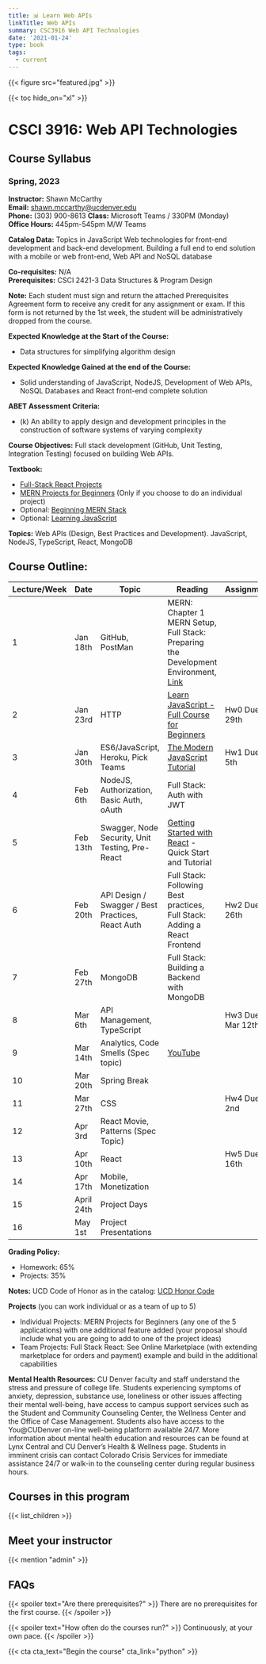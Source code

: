 ```yaml
---
title: 📊 Learn Web APIs
linkTitle: Web APIs
summary: CSC3916 Web API Technologies
date: '2021-01-24'
type: book
tags:
  - current
---
```


{{< figure src="featured.jpg" >}}

{{< toc hide_on="xl" >}}

# CSCI 3916: Web API Technologies
## Course Syllabus
### Spring, 2023

**Instructor:** Shawn McCarthy  
**Email:** shawn.mccarthy@ucdenver.edu  
**Phone:** (303) 900-8613 
**Class:** Microsoft Teams / 330PM (Monday)  
**Office Hours:** 445pm-545pm M/W Teams  

**Catalog Data:** Topics in JavaScript Web technologies for front-end development and back-end development. Building a full end to end solution with a mobile or web front-end, Web API and NoSQL database 

**Co-requisites:** N/A  
**Prerequisites:** CSCI 2421-3 Data Structures & Program Design  

**Note:** Each student must sign and return the attached Prerequisites Agreement form to receive any credit for any assignment or exam. If this form is not returned by the 1st week, the student will be administratively dropped from the course.  

**Expected Knowledge at the Start of the Course:** 
- Data structures for simplifying algorithm design

**Expected Knowledge Gained at the end of the Course:** 
- Solid understanding of JavaScript, NodeJS, Development of Web APIs, NoSQL Databases and React front-end complete solution

**ABET Assessment Criteria:** 
- (k) An ability to apply design and development principles in the construction of software systems of varying complexity

**Course Objectives:** Full stack development (GitHub, Unit Testing, Integration Testing) focused on building Web APIs.

**Textbook:** 
- [Full-Stack React Projects](https://www.amazon.com/Full-Stack-React-Projects-development-building-ebook-dp-B085NZYZY4/dp/B085NZYZY4/ref=dp_ob_title_def)
- [MERN Projects for Beginners](https://www.amazon.com/MERN-Projects-Beginners-MongoDB-Express-js-ebook-dp-B09GN6CJDL/dp/B09GN6CJDL/ref=mt_other?_encoding=UTF8&me=&qid=1638145208) (Only if you choose to do an individual project)
- Optional: [Beginning MERN Stack](https://www.amazon.com/dp/B0979MGJ5J?_encoding=UTF8&psc=1&ref_=cm_sw_r_cp_ud_dp_M9YGPJNZWB3BK0P59QX3)
- Optional: [Learning JavaScript](https://www.amazon.com/Learning-JavaScript-Essentials-Application-Development-ebook/dp/B01BW3N906/ref=sr_1_4?s=digital-text&ie=UTF8&qid=1540525848&sr=1-4)

**Topics:** Web APIs (Design, Best Practices and Development). JavaScript, NodeJS, TypeScript, React, MongoDB

## Course Outline:
| Lecture/Week | Date | Topic | Reading | Assignments |
|---|---|---|---|---|
| 1 | Jan 18th | GitHub, PostMan | MERN: Chapter 1 MERN Setup, Full Stack: Preparing the Development Environment, [Link](https://youtu.be/vUcRYyWh2Yg) | |
| 2 | Jan 23rd | HTTP | [Learn JavaScript - Full Course for Beginners](https://www.youtube.com/watch?v=PkZNo7MFNFg) | Hw0 Due Jan 29th |
| 3 | Jan 30th | ES6/JavaScript, Heroku, Pick Teams | [The Modern JavaScript Tutorial](https://javascript.info/) | Hw1 Due Feb 5th |
| 4 | Feb 6th | NodeJS, Authorization, Basic Auth, oAuth | Full Stack: Auth with JWT | |
| 5 | Feb 13th | Swagger, Node Security, Unit Testing, Pre-React | [Getting Started with React](https://react.dev/learn) - Quick Start and Tutorial | |
| 6 | Feb 20th | API Design / Swagger / Best Practices, React Auth | Full Stack: Following Best practices, Full Stack: Adding a React Frontend | Hw2 Due Feb 26th |
| 7 | Feb 27th | MongoDB | Full Stack: Building a Backend with MongoDB | |
| 8 | Mar 6th | API Management, TypeScript | | Hw3 Due Mar 12th |
| 9 | Mar 14th | Analytics, Code Smells (Spec topic) | [YouTube](https://youtu.be/JVlfj7mQZPo) | |
| 10 | Mar 20th | Spring Break | | |
| 11 | Mar 27th | CSS | | Hw4 Due Apr 2nd |
| 12 | Apr 3rd | React Movie, Patterns (Spec Topic) | | |
| 13 | Apr 10th | React | | Hw5 Due Apr 16th |
| 14 | Apr 17th | Mobile, Monetization | | |
| 15 | April 24th | Project Days | | |
| 16 | May 1st | Project Presentations | | |

**Grading Policy:**
- Homework: 65%
- Projects: 35%

**Notes:** UCD Code of Honor as in the catalog: [UCD Honor Code](http://catalog.ucdenver.edu/content.php?catoid=6&navoid=530&returnto=search#Academic_Honor_Code_and_Discipline_Policies)

**Projects** (you can work individual or as a team of up to 5)
- Individual Projects: MERN Projects for Beginners (any one of the 5 applications) with one additional feature added (your proposal should include what you are going to add to one of the project ideas)
- Team Projects: Full Stack React: See Online Marketplace (with extending marketplace for orders and payment) example and build in the additional capabilities 

**Mental Health Resources:**
CU Denver faculty and staff understand the stress and pressure of college life. Students experiencing symptoms of anxiety, depression, substance use, loneliness or other issues affecting their mental well-being, have access to campus support services such as the Student and Community Counseling Center, the Wellness Center and the Office of Case Management. Students also have access to the You@CUDenver on-line well-being platform available 24/7. More information about mental health education and resources can be found at Lynx Central and CU Denver’s Health & Wellness page. Students in imminent crisis can contact Colorado Crisis Services for immediate assistance 24/7 or walk-in to the counseling center during regular business hours.

## Courses in this program

{{< list_children >}}

## Meet your instructor

{{< mention "admin" >}}

## FAQs

{{< spoiler text="Are there prerequisites?" >}}
There are no prerequisites for the first course.
{{< /spoiler >}}

{{< spoiler text="How often do the courses run?" >}}
Continuously, at your own pace.
{{< /spoiler >}}

{{< cta cta_text="Begin the course" cta_link="python" >}}